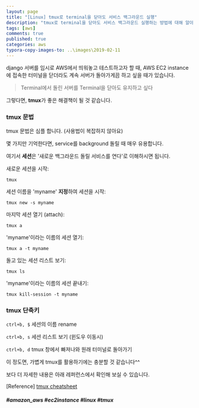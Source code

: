 ```yaml
---
layout: page
title: "[Linux] tmux로 terminal을 닫아도 서비스 백그라운드 실행"
description: "tmux로 terminal을 닫아도 서비스 백그라운드 실행하는 방법에 대해 알아보겠습니다."
tags: [aws]
comments: true
published: true
categories: aws
typora-copy-images-to: ..\images\2019-02-11
---
```




django 서버를 임시로 AWS에서 띄워놓고 테스트하고자 할 때, AWS EC2 instance에 접속한 터미널을 닫더라도 계속 서버가 돌아가게끔 하고 싶을 때가 있습니다.

> Terminal에서 돌린 서버를 Terminal을 닫아도 유지하고 싶다

그렇다면, **tmux**가 좋은 해결책이 될 것 같습니다.



### tmux 문법



tmux 문법은 심플 합니다. (사용법이 복잡하지 않아요)

몇 가지만 기억한다면, service를 background 돌릴 때 매우 유용합니다.

여기서 **세션**은 '새로운 백그라운드 돌릴 서비스를 연다'로 이해하시면 됩니다.



새로운 세션을 시작:

`tmux` 

세션 이름을 'myname' **지정**하여 세션을 시작:

`tmux new -s myname`

마지막 세션 열기 (attach):

`tmux a `

'myname'이라는 이름의 세션 열기:

`tmux a -t myname`

돌고 있는 세션 리스트 보기:

`tmux ls`

'myname'이라는 이름의 세션 끝내기:

`tmux kill-session -t myname`



### tmux 단축키

`ctrl+b, $` 세션의 이름 rename

`ctrl+b, s` 세션 리스트 보기 (윈도우 이동시)

`ctrl+b, d` tmux 창에서 빠져나와 원래 터미널로 돌아가기





이 정도면, 가볍게 tmux를 활용하기에는 충분할 것 같습니다^^

보다 더 자세한 내용은 아래 레퍼런스에서 확인해 보실 수 있습니다.

[Reference] [tmux cheatsheet](https://gist.github.com/henrik/1967800)



##### #amazon_aws #ec2instance #linux #tmux
